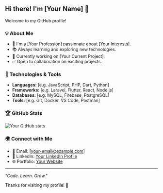 ## Hi there! I'm [Your Name] 👋

Welcome to my GitHub profile!

### 💡 About Me
- 💼 I'm a [Your Profession] passionate about [Your Interests].
- 📚 Always learning and exploring new technologies.
- 💪 Currently working on [Your Current Project].
- ✅ Open to collaboration on exciting projects.

### 🌟 Technologies & Tools
- **Languages:** [e.g. JavaScript, PHP, Dart, Python]
- **Frameworks:** [e.g. Laravel, Flutter, React, Node.js]
- **Databases:** [e.g. MySQL, Firebase, PostgreSQL]
- **Tools:** [e.g. Git, Docker, VS Code, Postman]

### 🏆 GitHub Stats
![Your GitHub stats](https://github-readme-stats.vercel.app/api?username=yourusername&show_icons=true&theme=radical)

### 🌍 Connect with Me
- 📧 Email: [your-email@example.com]
- 💌 LinkedIn: [Your LinkedIn Profile](https://linkedin.com/in/yourprofile)
- 🌐 Portfolio: [Your Website](https://yourwebsite.com)

---
_"Code. Learn. Grow."_

Thanks for visiting my profile! 👋

